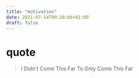 ```yaml
---
title: "motivation"
date: 2021-07-14T09:20:04+01:00
draft: false
---
```


quote
====================
> I Didn't Come This Far To Only Come This Far